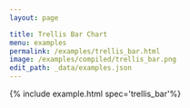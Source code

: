 ```yaml
---
layout: page

title: Trellis Bar Chart
menu: examples
permalink: /examples/trellis_bar.html
image: /examples/compiled/trellis_bar.png
edit_path: _data/examples.json
---
```




{% include example.html spec='trellis_bar'%}
